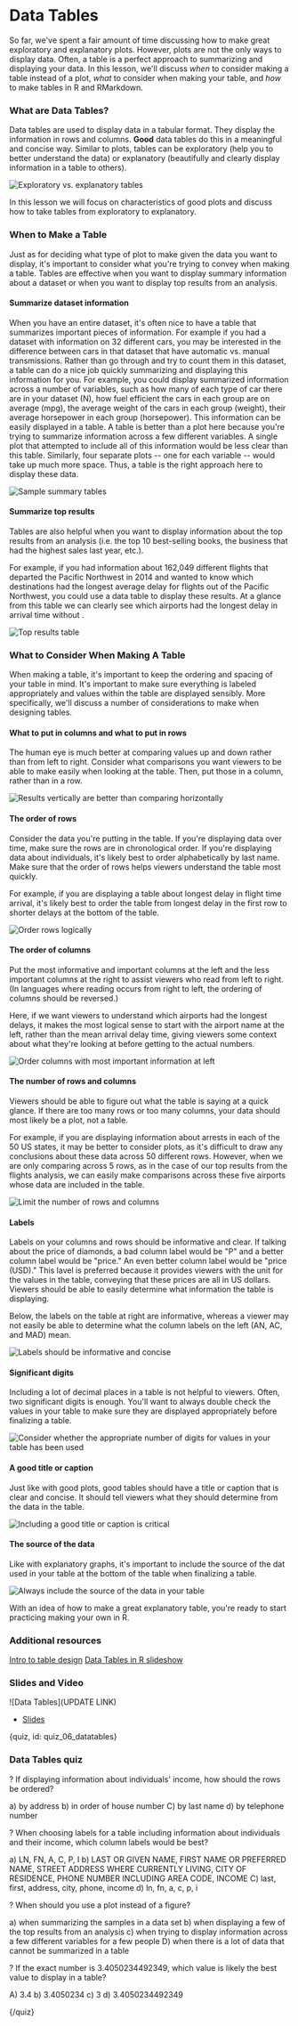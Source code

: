 # Data Tables

So far, we've spent a fair amount of time discussing how to make great exploratory and explanatory plots. However, plots are not the only ways to display data. Often, a table is a perfect approach to summarizing and displaying your data. In this lesson, we'll discuss *when* to consider making a table instead of a plot, *what* to consider when making your table, and *how* to make tables in R and RMarkdown. 

### What are Data Tables?

Data tables are used to display data in a tabular format. They display the information in rows and columns. **Good** data tables do this in a meaningful and concise way. Similar to plots, tables can be exploratory (help you to better understand the data) or explanatory (beautifully and clearly display information in a table to others).

![Exploratory vs. explanatory tables](images/06_datatables/06_dataviz_datatables-1.png)

In this lesson we will focus on characteristics of good plots and discuss how to take tables from exploratory to explanatory.

### When to Make a Table

Just as for deciding what type of plot to make given the data you want to display, it's important to consider what you're trying to convey when making a table. Tables are effective when you want to display summary information about a dataset or when you want to display top results from an analysis.

#### Summarize dataset information 

When you have an entire dataset, it's often nice to have a table that summarizes important pieces of information. For example if you had a dataset with information on 32 different cars, you may be interested in the difference between cars in that dataset that have automatic vs. manual transmissions. Rather than go through and try to count them in this dataset, a table can do a nice job quickly summarizing and displaying this information for you. For example, you could display summarized information across a number of variables, such as how many of each type of car there are in your dataset (N), how fuel efficient the cars in each group are on average (mpg), the average weight of the cars in each group (weight), their average horsepower in each group (horsepower). This information can be easily displayed in a table. A table is better than a plot here because you're trying to summarize information across a few different variables. A single plot that attempted to include all of this information would be less clear than this table. Similarly, four separate plots -- one for each variable -- would take up much more space. Thus, a table is the right approach here to display these data.

![Sample summary tables](images/06_datatables/06_dataviz_datatables-2.png)

#### Summarize top results

Tables are also helpful when you want to display information about the top results from an analysis (i.e. the top 10 best-selling books, the business that had the highest sales last year, etc.).

For example, if you had information about 162,049 different flights that departed the Pacific Northwest in 2014 and wanted to know which destinations had the longest average delay for flights out of the Pacific Northwest, you could use a data table to display these results. At a glance from this table we can clearly see which airports had the longest delay in arrival time without .

![Top results table](images/06_datatables/06_dataviz_datatables-3.png)

### What to Consider When Making A Table

When making a table, it's important to keep the ordering and spacing of your table in mind. It's important to make sure everything is labeled appropriately and values within the table are displayed sensibly. More specifically, we'll discuss a number of considerations to make when designing tables.

#### What to put in columns and what to put in rows

The human eye is much better at comparing values up and down rather than from left to right. Consider what comparisons you want viewers to be able to make easily when looking at the table. Then, put those in a column, rather than in a row.

![Results vertically are better than comparing horizontally](images/06_datatables/06_dataviz_datatables-4.png)


#### The order of rows

Consider the data you're putting in the table. If you're displaying data over time, make sure the rows are in chronological order. If you're displaying data about individuals, it's likely best to order alphabetically by last name. Make sure that the order of rows helps viewers understand the table most quickly.

For example, if you are displaying a table about longest delay in flight time arrival, it's likely best to order the table from longest delay in the first row to shorter delays at the bottom of the table.

![Order rows logically](images/06_datatables/06_dataviz_datatables-5.png)


#### The order of columns

Put the most informative and important columns at the left and the less important columns at the right to assist viewers who read from left to right. (In languages where reading occurs from right to left, the ordering of columns should be reversed.) 

Here, if we want viewers to understand which airports had the longest delays, it makes the most logical sense to start with the airport name at the left, rather than the mean arrival delay time, giving viewers some context about what they're looking at before getting to the actual numbers.

![Order columns with most important information at left](images/06_datatables/06_dataviz_datatables-6.png)


#### The number of rows and columns

Viewers should be able to figure out what the table is saying at a quick glance. If there are too many rows or too many columns, your data should most likely be a plot, not a table.

For example, if you are displaying information about arrests in each of the 50 US states, it may be better to consider plots, as it's difficult to draw any conclusions about these data across 50 different rows. However, when we are only comparing across 5 rows, as in the case of our top results from the flights analysis, we can easily make comparisons across these five airports whose data are included in the table.

![Limit the number of rows and columns](images/06_datatables/06_dataviz_datatables-7.png)

#### Labels

Labels on your columns and rows should be informative and clear. If talking about the price of diamonds, a bad column label would be "P" and a better column label would be "price." An even better column label would be "price (USD)." This lavel is preferred because it provides viewers with the unit for the values in the table, conveying that these prices are all in US dollars. Viewers should be able to easily determine what information the table is displaying.

Below, the labels on the table at right are informative, whereas a viewer may not easily be able to determine what the column labels on the left (AN, AC, and MAD) mean. 

![Labels should be informative and concise](images/06_datatables/06_dataviz_datatables-8.png)

#### Significant digits 

Including a lot of decimal places in a table is not helpful to viewers. Often, two significant digits is enough. You'll want to always double check the values in your table to make sure they are displayed appropriately before finalizing a table.

![Consider whether the appropriate number of digits for values in your table has been used](images/06_datatables/06_dataviz_datatables-9.png)

#### A good title or caption

Just like with good plots, good tables should have a title or caption that is clear and concise. It should tell viewers what they should determine from the data in the table. 

![Including a good title or caption is critical](images/06_datatables/06_dataviz_datatables-10.png)

#### The source of the data

Like with explanatory graphs, it's important to include the source of the dat used in your table at the bottom of the table when finalizing a table.

![Always include the source of the data in your table](images/06_datatables/06_dataviz_datatables-11.png)

With an idea of how to make a great explanatory table, you're ready to start practicing making your own in R.

### Additional resources
[Intro to table design](https://design-nation.icons8.com/intro-to-data-tables-design-349f55861803)
[Data Tables in R slideshow](http://www.stats.uwo.ca/faculty/murdoch/ism2013/4tables.pdf)

### Slides and Video

![Data Tables](UPDATE LINK)

* [Slides](https://docs.google.com/presentation/d/147UQaZBB5RoTpzsNiqkqEr4N8fcHBMB6eNr_5IdksRk/edit?usp=sharing)


{quiz, id: quiz_06_datatables}

### Data Tables quiz

? If displaying information about individuals' income, how should the rows be ordered?

a) by address
b) in order of house number
C) by last name
d) by telephone number

? When choosing labels for a table including information about individuals and their income, which column labels would be best?

a) LN, FN, A, C, P, I
b) LAST OR GIVEN NAME, FIRST NAME OR PREFERRED NAME, STREET ADDRESS WHERE CURRENTLY LIVING, CITY OF RESIDENCE, PHONE NUMBER INCLUDING AREA CODE, INCOME
C) last, first, address, city, phone, income
d) ln, fn, a, c, p, i

? When should you use a plot instead of a figure? 

a) when summarizing the samples in a data set
b) when displaying a few of the top results from an analysis
c) when trying to display information across a few different variables for a few people
D) when there is a lot of data that cannot be summarized in a table

? If the exact number is 3.4050234492349, which value is likely the best value to display in a table?

A) 3.4
b) 3.4050234
c) 3
d) 3.4050234492349

{/quiz}